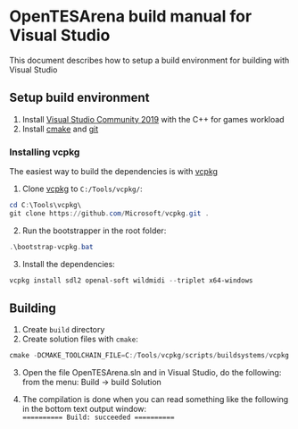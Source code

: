 # OpenTESArena build manual for Visual Studio

This document describes how to setup a build environment for building with Visual Studio

## Setup build environment

1. Install [Visual Studio Community 2019](https://www.visualstudio.com/downloads/) with the C++ for games workload
2. Install [cmake](https://cmake.org/download/) and [git](https://git-scm.com/download)

### Installing vcpkg
The easiest way to build the dependencies is with [vcpkg](https://github.com/Microsoft/vcpkg)

1. Clone [vcpkg](https://github.com/Microsoft/vcpkg) to ```C:/Tools/vcpkg/```:
  ```PowerShell
  cd C:\Tools\vcpkg\
  git clone https://github.com/Microsoft/vcpkg.git .
  ```
2. Run the bootstrapper in the root folder:
  ```PowerShell
  .\bootstrap-vcpkg.bat
  ```

3. Install the dependencies:
  ```PowerShell
  vcpkg install sdl2 openal-soft wildmidi --triplet x64-windows
  ```

## Building

1. Create `build` directory
2. Create solution files with `cmake`:

  ```PowerShell
  cmake -DCMAKE_TOOLCHAIN_FILE=C:/Tools/vcpkg/scripts/buildsystems/vcpkg.cmake ..
  ```
3. Open the file OpenTESArena.sln and in Visual Studio, do the following: from the menu: Build -> build Solution

4.   The compilation is done when you can read something like the following in the bottom text output window:  
  ```========== Build: succeeded ==========```
